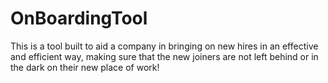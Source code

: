 # OnBoardingTool

This is a tool built to aid a company in bringing on new hires in an effective and efficient way, making sure that the new joiners are not left behind or in the dark on their new place of work!